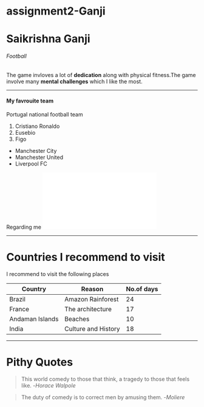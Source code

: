 # assignment2-Ganji
# Saikrishna Ganji
###### Football
The game invloves a lot of **dedication** along with physical fitness.The game involve many **mental challenges** which I like the most.

***  

#### My favrouite team
Portugal national football team
1. Cristiano Ronaldo
2. Eusebio
3. Figo

* Manchester City
* Manchester United
* Liverpool FC

Regarding me ![click to see my information](Aboutme.md)

***

# Countries I recommend to visit
 I recommend to visit the following places 

| Country             | Reason             | No.of days    |
|---------------------|--------------------|---------------|
| Brazil              | Amazon Rainforest  | 24            |
| France              | The architecture   | 17            |
| Andaman Islands     | Beaches            | 10            |
| India               | Culture and History| 18            |

---

# Pithy Quotes
> This world  comedy to those that think, a tragedy to those that feels like.
-*Horace Walpole*

> The duty of comedy is to correct men by amusing them.
-*Moliere*